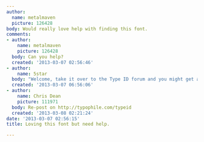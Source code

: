 ```yaml
---
author:
  name: metalmaven
  picture: 126428
body: Would really love help with finding this font.
comments:
- author:
    name: metalmaven
    picture: 126428
  body: Can you help?
  created: '2013-03-07 02:56:46'
- author:
    name: 5star
  body: "Welcome, take it over to the Type ID forum and you might get a quicker answer.\r\n\r\nn."
  created: '2013-03-07 06:56:06'
- author:
    name: Chris Dean
    picture: 111971
  body: Re-post on http://typophile.com/typeid
  created: '2013-03-08 02:21:24'
date: '2013-03-07 02:56:15'
title: Loving this font but need help.

---
```


